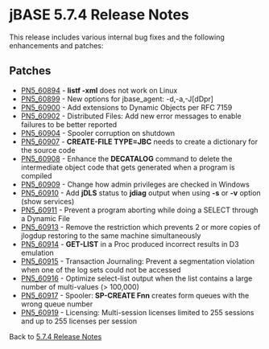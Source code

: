 # jBASE 5.7.4 Release Notes

<PageHeader />

This release includes various internal bug fixes and the following enhancements and patches:

## Patches

- [PN5\_60894](./../pn5_60894) - **listf -xml** does not work on Linux
- [PN5\_60899](./../pn5_60899) - New options for jbase\_agent: -d,-a,-J[dDpr]
- [PN5\_60900](./../pn5_60900) - Add extensions to Dynamic Objects per RFC 7159
- [PN5\_60902](./../pn5_60902) - Distributed Files: Add new error messages to enable failures to be better reported
- [PN5\_60904](./../pn5_60904) - Spooler corruption on shutdown
- [PN5\_60907](./../pn5_60907) - **CREATE-FILE TYPE=JBC** needs to create a dictionary for the source code
- [PN5\_60908](./../pn5_60908) - Enhance the **DECATALOG** command to delete the intermediate object code that gets generated when a program is compiled
- [PN5\_60909](./../pn5_60909) - Change how admin privileges are checked in Windows
- [PN5\_60910](./../pn5_60910) - Add **jDLS** status to **jdiag** output when using **-s** or **-v** option (show services)
- [PN5\_60911](./../pn5_60911) - Prevent a program aborting while doing a SELECT through a Dynamic File
- [PN5\_60913](./../pn5_60913) - Remove the restriction which prevents 2 or more copies of jlogdup restoring to the same machine simultaneously
- [PN5\_60914](./../pn5_60914) - **GET-LIST** in a Proc produced incorrect results in D3 emulation
- [PN5\_60915](./../pn5_60915) - Transaction Journaling: Prevent a segmentation violation when one of the log sets could not be accessed
- [PN5\_60916](./../pn5_60916) - Optimize select-list output when the list contains a large number of multi-values (&gt; 100,000)
- [PN5\_60917](./../pn5_60917) - Spooler: **SP-CREATE Fnn** creates form queues with the wrong queue number
- [PN5\_60919](./../pn5_60919) - Licensing: Multi-session licenses limited to 255 sessions and up to 255 licenses per session

Back to [5.7.4 Release Notes](./../README.md)

<PageFooter />
